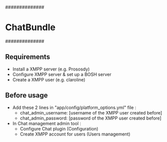 ##############
# ChatBundle #
##############

Requirements
------------
- Install a XMPP server (e.g. Prososdy)
- Configure XMPP server & set up a BOSH server
- Create a XMPP user (e.g. claroline)

Before usage
------------
- Add these 2 lines in "app/config/platform_options.yml" file :
    * chat_admin_username: [username of the XMPP user created before]
    * chat_admin_password: [password of the XMPP user created before]
- In Chat management admin tool :
    * Configure Chat plugin (Configuration)
    * Create XMPP account for users (Users management)